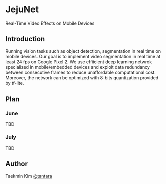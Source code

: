 # JejuNet

Real-Time Video Effects on Mobile Devices

## Introduction

Running vision tasks such as object detection, segmentation in real time on mobile devices. Our goal is to implement video segmentation in real time at least 24 fps on Google Pixel 2. We use effiicient deep learning netwrok specialized in mobile/embedded devices and exploit data redundancy between consecutive frames to reduce unaffordable computational cost. Moreover, the network can be optimized with 8-bits quantization provided by tf-lite.

## Plan

### June

TBD

### July

TBD

## Author

Taekmin Kim [@tantara](https://www.linkedin.com/in/taekminkim/)
